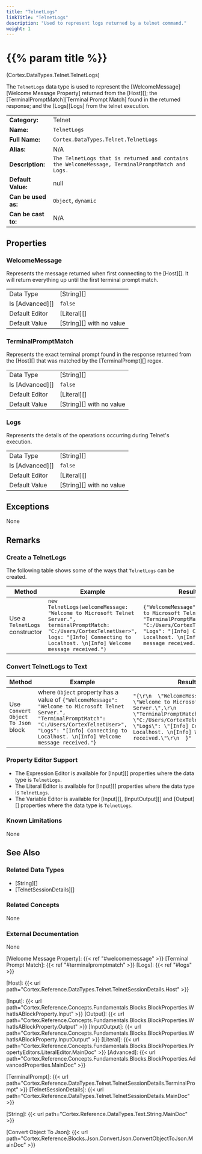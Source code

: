 ```yaml
---
title: "TelnetLogs"
linkTitle: "TelnetLogs"
description: "Used to represent logs returned by a telnet command."
weight: 1
---
```


# {{% param title %}}

<p class="namespace">(Cortex.DataTypes.Telnet.TelnetLogs)</p>

The `TelnetLogs` data type is used to represent the [WelcomeMessage][Welcome Message Property] returned from the [Host][]; the [TerminalPromptMatch][Terminal Prompt Match] found in the returned response; and the [Logs][Logs] from the telnet execution.

| | |
|-|-|
| **Category:**          | Telnet |
| **Name:**              | `TelnetLogs`                                      |
| **Full Name:**         | `Cortex.DataTypes.Telnet.TelnetLogs`         |
| **Alias:**             | N/A                                                    |
| **Description:**       | `The TelnetLogs that is returned and contains the WelcomeMessage, TerminalPromptMatch and Logs.` |
| **Default Value:**     | null                                                   |
| **Can be used as:**    | `Object`, `dynamic`                 |
| **Can be cast to:**    | N/A                                                    |

## Properties

### WelcomeMessage

Represents the message returned when first connecting to the [Host][]. It will return everything up until the first terminal prompt match.

| | |
|--------------------|---------------------------|
| Data Type | [String][] |
| Is [Advanced][] | `false` |
| Default Editor | [Literal][] |
| Default Value | [String][] with no value |

### TerminalPromptMatch

Represents the exact terminal prompt found in the response returned from the [Host][] that was matched by the [TerminalPrompt][] regex.

| | |
|--------------------|---------------------------|
| Data Type | [String][] |
| Is [Advanced][] | `false` |
| Default Editor | [Literal][] |
| Default Value | [String][] with no value |

### Logs

Represents the details of the operations occurring during Telnet's execution.

| | |
|--------------------|---------------------------|
| Data Type | [String][] |
| Is [Advanced][] | `false` |
| Default Editor | [Literal][] |
| Default Value | [String][] with no value |

## Exceptions

None

## Remarks

### Create a TelnetLogs

The following table shows some of the ways that `TelnetLogs` can be created.

| Method | Example | Result | Editor&nbsp;Support | Notes |
|-|-|-|-|-|
| Use a `TelnetLogs` constructor | `new TelnetLogs(welcomeMessage: "Welcome to Microsoft Telnet Server.", terminalPromptMatch: "C:/Users/CortexTelnetUser>", logs: "[Info] Connecting to Localhost. \n[Info] Welcome message received.")` | `{"WelcomeMessage": "Welcome to Microsoft Telnet Server.", "TerminalPromptMatch": "C:/Users/CortexTelnetUser>", "Logs": "[Info] Connecting to Localhost. \n[Info] Welcome message received."}` | Expression |  |

### Convert TelnetLogs to Text

| Method | Example | Result | Editor&nbsp;Support | Notes |
|-|-|-|-|-|
| Use `Convert Object To Json` block | where `Object` property has a value of `{"WelcomeMessage": "Welcome to Microsoft Telnet Server.", "TerminalPromptMatch": "C:/Users/CortexTelnetUser>", "Logs": "[Info] Connecting to Localhost. \n[Info] Welcome message received."}` | `"{\r\n  \"WelcomeMessage\": \"Welcome to Microsoft Telnet Server.\",\r\n    \"TerminalPromptMatch\": \"C:/Users/CortexTelnetUser>\",\r\n    \"Logs\": \"[Info] Connecting to Localhost. \n[Info] Welcome message received.\"\r\n  }"` | N/A  | See [Convert Object To Json][] |

### Property Editor Support

- The Expression Editor is available for [Input][] properties where the data type is `TelnetLogs`.
- The Literal Editor is available for [Input][] properties where the data type is `TelnetLogs`.
- The Variable Editor is available for [Input][], [InputOutput][] and [Output][] properties where the data type is `TelnetLogs`.

### Known Limitations

None

## See Also

### Related Data Types

- [String][]
- [TelnetSessionDetails][]

### Related Concepts

None

### External Documentation

None

[Welcome Message Property]: {{< ref "#welcomemessage" >}}
[Terminal Prompt Match]: {{< ref "#terminalpromptmatch" >}}
[Logs]: {{< ref "#logs" >}}

[Host]: {{< url path="Cortex.Reference.DataTypes.Telnet.TelnetSessionDetails.Host" >}}

[Input]: {{< url path="Cortex.Reference.Concepts.Fundamentals.Blocks.BlockProperties.WhatIsABlockProperty.Input" >}}
[Output]: {{< url path="Cortex.Reference.Concepts.Fundamentals.Blocks.BlockProperties.WhatIsABlockProperty.Output" >}}
[InputOutput]: {{< url path="Cortex.Reference.Concepts.Fundamentals.Blocks.BlockProperties.WhatIsABlockProperty.InputOutput" >}}
[Literal]: {{< url path="Cortex.Reference.Concepts.Fundamentals.Blocks.BlockProperties.PropertyEditors.LiteralEditor.MainDoc" >}}
[Advanced]: {{< url path="Cortex.Reference.Concepts.Fundamentals.Blocks.BlockProperties.AdvancedProperties.MainDoc" >}}

[TerminalPrompt]: {{< url path="Cortex.Reference.DataTypes.Telnet.TelnetSessionDetails.TerminalPrompt" >}}
[TelnetSessionDetails]: {{< url path="Cortex.Reference.DataTypes.Telnet.TelnetSessionDetails.MainDoc" >}}

[String]: {{< url path="Cortex.Reference.DataTypes.Text.String.MainDoc" >}}

[Convert Object To Json]: {{< url path="Cortex.Reference.Blocks.Json.ConvertJson.ConvertObjectToJson.MainDoc" >}}
